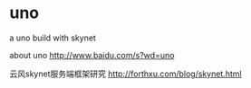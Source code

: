 uno
====

a uno build with skynet

about uno
http://www.baidu.com/s?wd=uno

云风skynet服务端框架研究
http://forthxu.com/blog/skynet.html
